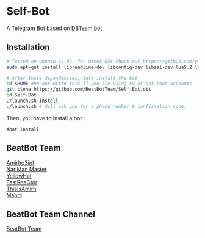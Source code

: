 Self-Bot
============

A Telegram Bot based on [DBTeam bot](https://github.com/Josepdal/DBTeam).

Installation
------------
```bash
# Tested on Ubuntu 14.04, for other OSs check out https://github.com/yagop/telegram-bot/wiki/Installation
sudo apt-get install libreadline-dev libconfig-dev libssl-dev lua5.2 liblua5.2-dev libevent-dev make unzip git redis-server g++ libjansson-dev libpython-dev expat libexpat1-dev
```

```bash
# After those dependencies, lets install the bot
cd $HOME #Do not write this if you are using c9 or not root accounts
git clone https://github.com/BeatBotTeam/Self-Bot.git
cd Self-Bot
./launch.sh install
./launch.sh # Will ask you for a phone number & confirmation code.
```
Then, you have to install a bot :
```
#bot install
```

BeatBot Team
-----------------

[Amirho3inf](http://telegram.me/amirho3inf)<br>
[NariMan Master](http://telegram.me/nawr_i_man)<br>
[YellowHat](http://telegram.me/yellowhat)<br>
[FastReaCtor](http://telegram.me/fastreactor)<br>
[ThisIsAmirh](http://telegram.me/thisisamirh)<br>
[Mahdi](http://telegram.me/rm_ideactive)<br>

BeatBot Team Channel
-----------------

[BeatBot Team](http://telegram.me/beatbot_team)
